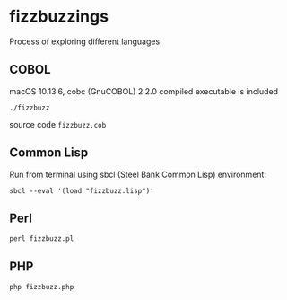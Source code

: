 # fizzbuzzings

Process of exploring different languages

## COBOL

macOS 10.13.6, cobc (GnuCOBOL) 2.2.0 compiled executable is included

	./fizzbuzz

source code `fizzbuzz.cob`

## Common Lisp

Run from terminal using sbcl (Steel Bank Common Lisp) environment:

	sbcl --eval '(load "fizzbuzz.lisp")'


## Perl

	perl fizzbuzz.pl


## PHP

	php fizzbuzz.php
